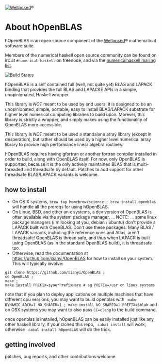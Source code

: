 [![Wellposed](http://www.wellposed.com/mini.png)](http://www.wellposed.com)® 

# About hOpenBLAS

hOpenBLAS is an open source component of the [Wellposed](http://www.wellposed.com)® mathematical software suite. 

Members of the numerical haskell open source community can be found on irc at  `#numerical-haskell` on freenode, 
and via the [numericalhaskell mailing list](https://groups.google.com/forum/#!forum/numericalhaskell). 


[![Build Status](https://secure.travis-ci.org/wellposed/hOpenBLAS.png?branch=master)](http://travis-ci.org/wellposed/hOpenBLAS)


hOpenBLAS is a self contained full (well, not quite yet) BLAS and LAPACK binding that provides the 
full BLAS and LAPACKE APIs in a simple, unopinionated, Haskell wrapper. 

This library is *NOT* meant to be used by end users, it is designed to be 
an unopinionated, simple, portable, easy to install BLAS/LAPACK substrate for higher level numerical
computing libraries to build upon. Morever, this library is strictly a wrapper,
and simply makes using the functionality of OpenBLAS more accessible.

This library is *NOT* meant to be used a standalone array library (except in desperation),
but rather should be used by a higher level numerical array library to provide 
high performance linear algebra routines. 

hOpenBLAS requires having gfortran or another fortran compiler installed in 
order to build, along with OpenBLAS itself.  For now, only OpenBLAS is supported, because it is the only 
actively maintained BLAS that is multi-threaded and threadsafe by default. 
Patches to add support for other threadsafe BLAS/LAPACK variants is welcome. 

## how to install
* On OS X systems, ```brew tap homebrew/science ; brew install openblas ``` will handle 
all the prereqs for using hOpenBLAS.
* On Linux, BSD, and other unix systems, a dev version of OpenBLAS is often 
available via the system package manager. __ NOTE: __ some linux package managers (i'm looking at you, debian / ubuntu) don't provide a LAPACK built with OpenBLAS. Don't use these packages. 
Many BLAS / LAPACK variants,  including the reference ones and Atlas, aren't threadsafe! 
OpenBLAS is thread safe, and thus  when LAPACK is built using OpenBLAS 
(as in the standard OpenBLAS build), it is threadsafe too.  
* Otherwise, read the documentation at https://github.com/xianyi/OpenBLAS for
how to install on your system. This will typically involve:

```
git clone https://github.com/xianyi/OpenBLAS ; 
cd OpenBLAS ; 
make ;
make install PREFIX=$yourPrefixHere # eg PREFIX=/usr on linux systems
``` 

note that if you plan to deploy applications on multiple machines
that have different cpu versions, you may want to build openblas with
``` make DYNAMIC_ARCH=1 NO_SHARED=1 ; make install NO_SHARED=1 PREFIX=$blah```
and on OSX systems you may want to also pass ```CC=clang``` to the build command.


once openblas is installed, hOpenBLAS can be easily installed just like any other haskell library,
if your cloned this repo, ``` cabal install``` will work, 
otherwise ``` cabal install hOpenBLAS``` will do the trick.

## getting involved
patches, bug reports,  and other contributions welcome.